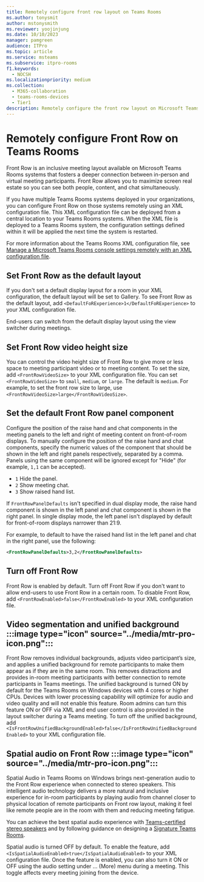 ```yaml
---
title: Remotely configure front row layout on Teams Rooms
ms.author: tonysmit
author: mstonysmith
ms.reviewer: yoojinjung
ms.date: 10/10/2023
manager: pamgreen
audience: ITPro
ms.topic: article
ms.service: msteams
ms.subservice: itpro-rooms
f1.keywords: 
  - NOCSH
ms.localizationpriority: medium
ms.collection: 
  - M365-collaboration
  - teams-rooms-devices
  - Tier1
description: Remotely configure the front row layout on Microsoft Teams Rooms systems.
---
```


# Remotely configure Front Row on Teams Rooms

Front Row is an inclusive meeting layout available on Microsoft Teams Rooms systems that fosters a deeper connection between in-person and virtual meeting participants. Front Row allows you to maximize screen real estate so you can see both people, content, and chat simultaneously.

If you have multiple Teams Rooms systems deployed in your organizations, you can configure Front Row on those systems remotely using an XML configuration file. This XML configuration file can be deployed from a central location to your Teams Rooms systems. When the XML file is deployed to a Teams Rooms system, the configuration settings defined within it will be applied the next time the system is restarted.

For more information about the Teams Rooms XML configuration file, see [Manage a Microsoft Teams Rooms console settings remotely with an XML configuration file](xml-config-file.md).

## Set Front Row as the default layout

If you don't set a default display layout for a room in your XML configuration, the default layout will be set to Gallery. To see Front Row as the default layout, add `<DefaultFoRExperience>1</DefaultFoRExperience>` to your XML configuration file.

End-users can switch from the default display layout using the view switcher during meetings.

## Set Front Row video height size

You can control the video height size of Front Row to give more or less space to meeting participant video or to meeting content. To set the size, add `<FrontRowVideoSize>` to your XML configuration file. You can set `<FrontRowVideoSize>` to `small`, `medium`, or `large`. The default is `medium`. For example, to set the front row size to large, use `<FrontRowVideoSize>large</FrontRowVideoSize>`.

## Set the default Front Row panel component

Configure the position of the raise hand and chat components in the meeting panels to the left and right of meeting content on front-of-room displays. To manually configure the position of the raise hand and chat components, specify the numeric values of the component that should be shown in the left and right panels respectively, separated by a comma. Panels using the same component will be ignored except for "Hide" (for example, `1,1` can be accepted).
- `1` Hide the panel.
- `2` Show meeting chat.
- `3` Show raised hand list.

If `FrontRowPanelDefaults` isn't specified in dual display mode, the raise hand component is shown in the left panel and chat component is shown in the right panel. In single display mode, the left panel isn't displayed by default for front-of-room displays narrower than 21:9.

For example, to default to have the raised hand list in the left panel and chat in the right panel, use the following:

```xml
<FrontRowPanelDefaults>3,2</FrontRowPanelDefaults>
```

## Turn off Front Row

Front Row is enabled by default. Turn off Front Row if you don't want to allow end-users to use Front Row in a certain room. To disable Front Row, add `<FrontRowEnabled>false</FrontRowEnabled>` to your XML configuration file.

## Video segmentation and unified background :::image type="icon" source="../media/mtr-pro-icon.png":::

Front Row removes individual backgrounds, adjusts video participant’s size, and applies a unified background for remote participants to make them appear as if they are in the same room. This removes distractions and provides in-room meeting participants with better connection to remote participants in Teams meetings.
The unified background is turned ON by default for the Teams Rooms on Windows devices with 4 cores or higher CPUs. Devices with lower processing capability will optimize for audio and video quality and will not enable this feature. Room admins can turn this feature ON or OFF via XML and end user control is also provided in the layout switcher during a Teams meeting.
To turn off the unified background, add `<IsFrontRowUnifiedBackgroundEnabled>false</IsFrontRowUnifiedBackgroundEnabled>` to your XML configuration file.

## Spatial audio on Front Row :::image type="icon" source="../media/mtr-pro-icon.png":::

Spatial Audio in Teams Rooms on Windows brings next-generation audio to the Front Row experience when connected to stereo speakers. This intelligent audio technology delivers a more natural and inclusive experience for in-room participants by playing audio from channel closer to physical location of remote participants on Front row layout, making it feel like remote people are in the room with them and reducing meeting fatigue.

You can achieve the best spatial audio experience with [Teams-certified stereo speakers](certified-hardware.md?tabs=Peripherals) and by following guidance on designing a [Signature Teams Rooms](room-planning-guidance.md?tabs=emtr#signature-teams-room-1).

Spatial audio is turned OFF by default. To enable the feature, add `<IsSpatialAudioEnabled>true</IsSpatialAudioEnabled>` to your XML configuration file. Once the feature is enabled, you can also turn it ON or OFF using the audio setting under … (More) menu during a meeting. This toggle affects every meeting joining from the device. 


